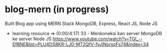 # blog-mern (in progress)
Built Blog app using MERN Stack MongoDB, Express, React JS, Node JS

- learning resource => (0:00/4:17) 33 - Menkoneksi kan server MongoDB ke server Node JS 
https://www.youtube.com/watch?v=TGl_--EfBNE&list=PLU4DS8KR-LJ0-MT2QfV-fvJiNorsoFs74&index=34
